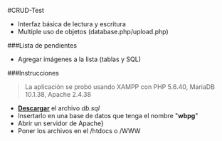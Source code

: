 #CRUD-Test
- Interfaz básica de lectura y escritura
- Multiple uso de objetos (database.php/upload.php)

###Lista de pendientes
- Agregar imágenes a la lista (tablas y SQL)

###Instrucciones
> La aplicación se probó usando XAMPP con PHP 5.6.40, MariaDB 10.1.38, Apache 2.4.38

- [**Descargar**](https://github.com/nicolas-contreras/crud-test/blob/main/db.sql) el archivo *db.sql*  
- Insertarlo en una base de datos que tenga el nombre "**wbpg**"
- Abrir un servidor de Apache}
- Poner los archivos en el /htdocs o /WWW
